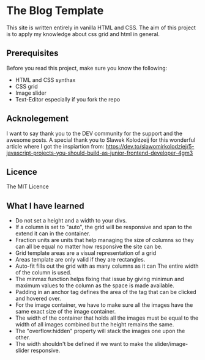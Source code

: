 # The Blog Template

This site is written entirely in vanilla HTML and CSS. The aim of this project is to apply my knowledge about css grid and html in general.


## Prerequisites

Before you read this project, make sure you know the following:

* HTML and CSS synthax
* CSS grid
* Image slider
* Text-Editor especially if you fork the repo

## Acknolegement

I want to say thank you to the DEV community for the support and the awesome posts. A special thank you to Slawek Kolodzeij for this wonderful article where I got the inspiartion from: https://dev.to/slawomirkolodziej/5-javascript-projects-you-should-build-as-junior-frontend-developer-4gm3

## Licence

The MIT Licence

## What I have learned
 * Do not set a height and a width to your divs.
 * If a column is set to "auto", the grid will be responsive and span to the extend it can in the container.
 * Fraction units are units that help managing the size of columns so they can all be equal no matter how responsive the site can be.
 * Grid template areas are a visual representation of a grid
 * Areas template are only valid if they are rectangles.
 * Auto-fit fills out the grid with as many columns as it can The entire width of the column is used.
 * The minmax function helps fixing that issue by giving minimun and maximum values to the column as the space is made available.
 * Padding in an anchor tag defines the area of the tag that can be clicked and hovered over.
 * For the image container, we have to make sure all the images have the same exact size of the image container.
 * The width of the container that holds all the images must be equal to the width of all images combined but the height remains the same.
 * The "overflow:hidden" property will stack the images one upon the other.
 * The width shouldn't be defined if we want to make the slider/image-slider responsive.
